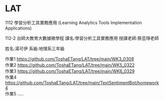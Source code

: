 # LAT
1112 學習分析工具實務應用 (Learning Analytics Tools Implementation Applications)

112-2 台師大教育大數據微學程
課名:學習分析工具實務應用
授課老師:蔡芸琤老師

姓名:湯可伊
系級:地理系三年級


作業1 https://github.com/ToshaETang/LAT/tree/main/WK3_0308  
作業2 https://github.com/ToshaETang/LAT/tree/main/WK5_0322  
作業3 https://github.com/ToshaETang/LAT/tree/main/WK6_0329  
作業4 https://github.com/ToshaETang/LAT/tree/main/TextSentimentBot/homework4  
作業5 
.....
